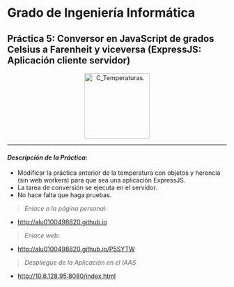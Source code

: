 # Grado de Ingeniería Informática

## Práctica 5: Conversor en JavaScript de grados Celsius a Farenheit y viceversa (ExpressJS: Aplicación cliente servidor)

<p align="Center">
  <img src="https://lh3.ggpht.com/Vn9sIUPcCVihrxMATWR_MjCIFuc5quCw-R3UN8Rmoze7rgaBhHdmF2RqjX3x28EJoQ=w300" title="C_Temperaturas." width="150" height="150">
</p>

---
#### *Descripción de la Práctica:*

  + Modificar la práctica anterior de la temperatura con objetos y herencia (sin web workers) para que sea una aplicación ExpressJS. 
  + La tarea de conversión se ejecuta en el servidor. 
  + No hace falta que haga pruebas.

> *Enlace a la página personal:*

  * http://alu0100498820.github.io


> *Enlace web:*

  * http://alu0100498820.github.io/P5SYTW


> *Despliegue de la Aplicación en el IAAS*

  * http://10.6.128.95:8080/index.html
